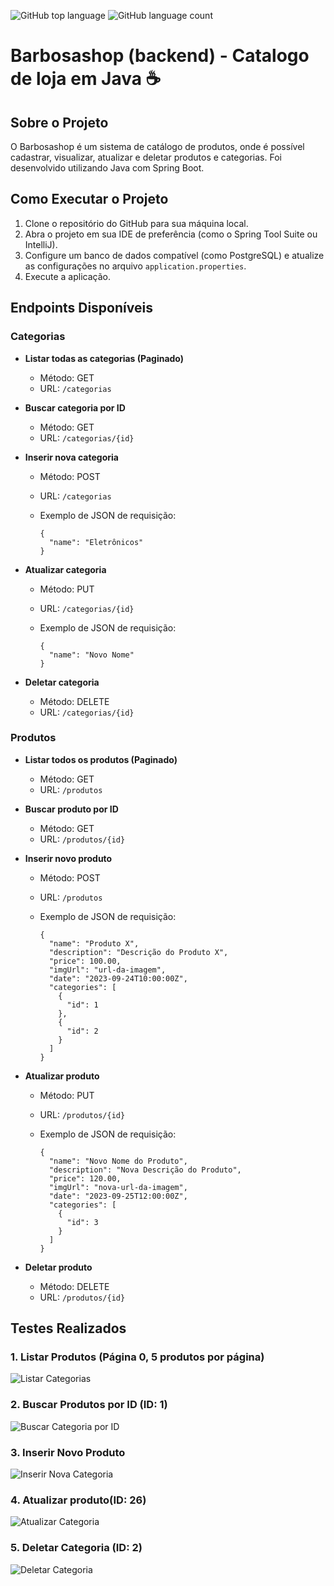 ![GitHub top language](https://img.shields.io/github/languages/top/JoaoSBarbosa/barbosashop-backend) ![GitHub language count](https://img.shields.io/github/languages/count/JoaoSBarbosa/barbosashop-backend)


# Barbosashop (backend) - Catalogo de loja em Java ☕

## Sobre o Projeto

O Barbosashop é um sistema de catálogo de produtos, onde é possível cadastrar, visualizar, atualizar e deletar produtos e categorias. Foi desenvolvido utilizando Java com Spring Boot.

## Como Executar o Projeto

1. Clone o repositório do GitHub para sua máquina local.
2. Abra o projeto em sua IDE de preferência (como o Spring Tool Suite ou IntelliJ).
3. Configure um banco de dados compatível (como PostgreSQL) e atualize as configurações no arquivo `application.properties`.
4. Execute a aplicação.

## Endpoints Disponíveis

### Categorias

- **Listar todas as categorias (Paginado)**

  - Método: GET
  - URL: `/categorias`

- **Buscar categoria por ID**

  - Método: GET
  - URL: `/categorias/{id}`

- **Inserir nova categoria**

  - Método: POST

  - URL: `/categorias`

  - Exemplo de JSON de requisição:

    ```
    {
      "name": "Eletrônicos"
    }
    ```

- **Atualizar categoria**

  - Método: PUT

  - URL: `/categorias/{id}`

  - Exemplo de JSON de requisição:

    ```
    {
      "name": "Novo Nome"
    }
    ```

- **Deletar categoria**

  - Método: DELETE
  - URL: `/categorias/{id}`

### Produtos

- **Listar todos os produtos (Paginado)**

  - Método: GET
  - URL: `/produtos`

- **Buscar produto por ID**

  - Método: GET
  - URL: `/produtos/{id}`

- **Inserir novo produto**

  - Método: POST

  - URL: `/produtos`

  - Exemplo de JSON de requisição:

    ```
    {
      "name": "Produto X",
      "description": "Descrição do Produto X",
      "price": 100.00,
      "imgUrl": "url-da-imagem",
      "date": "2023-09-24T10:00:00Z",
      "categories": [
        {
          "id": 1
        },
        {
          "id": 2
        }
      ]
    }
    ```

- **Atualizar produto**

  - Método: PUT

  - URL: `/produtos/{id}`

  - Exemplo de JSON de requisição:

    ```
    {
      "name": "Novo Nome do Produto",
      "description": "Nova Descrição do Produto",
      "price": 120.00,
      "imgUrl": "nova-url-da-imagem",
      "date": "2023-09-25T12:00:00Z",
      "categories": [
        {
          "id": 3
        }
      ]
    }
    ```

- **Deletar produto**

  - Método: DELETE
  - URL: `/produtos/{id}`

## Testes Realizados

### 1. Listar Produtos (Página 0, 5 produtos por página)

![Listar Categorias](./backend/src/main/resources/img/print1.png)

### 2. Buscar Produtos por ID (ID: 1)

![Buscar Categoria por ID](./backend/src/main/resources/img/print2.png)

### 3. Inserir Novo Produto

![Inserir Nova Categoria](./backend/src/main/resources/img/print3.png)

### 4. Atualizar produto(ID: 26)

![Atualizar Categoria](./backend/src/main/resources/img/update.png)

### 5. Deletar Categoria (ID: 2)

![Deletar Categoria](./backend/src/main/resources/img/print5.png)